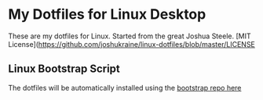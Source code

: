 # My Dotfiles for Linux Desktop

These are my dotfiles for Linux. Started from the great Joshua Steele. [MIT License](<https://github.com/joshukraine/linux-dotfiles/blob/master/LICENSE>


## Linux Bootstrap Script

The dotfiles will be automatically installed using the [bootstrap repo here](https://github.com/marcusoftnet/linux-bootstrap)
